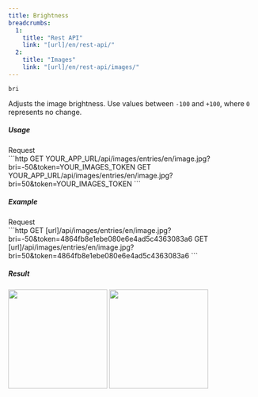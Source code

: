 ```yaml
---
title: Brightness
breadcrumbs:
  1:
    title: "Rest API"
    link: "[url]/en/rest-api/"
  2:
    title: "Images"
    link: "[url]/en/rest-api/images/"
---
```


`bri`

Adjusts the image brightness. Use values between `-100` and `+100`, where `0` represents no change.

##### Usage

<div class="file-header">Request</div>
```http
GET YOUR_APP_URL/api/images/entries/en/image.jpg?bri=-50&token=YOUR_IMAGES_TOKEN
GET YOUR_APP_URL/api/images/entries/en/image.jpg?bri=50&token=YOUR_IMAGES_TOKEN
```

##### Example

<div class="file-header">Request</div>
```http
GET [url]/api/images/entries/en/image.jpg?bri=-50&token=4864fb8e1ebe080e6e4ad5c4363083a6
GET [url]/api/images/entries/en/image.jpg?bri=50&token=4864fb8e1ebe080e6e4ad5c4363083a6
```

##### Result

<img width="200" class="inline" src="[url]/api/images/entries/en/image.jpg?bri=-50&token=4864fb8e1ebe080e6e4ad5c4363083a6">
<img width="200" class="inline" src="[url]/api/images/entries/en/image.jpg?bri=50&token=4864fb8e1ebe080e6e4ad5c4363083a6">
